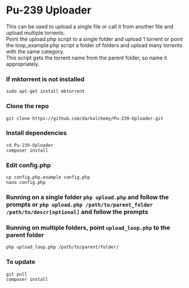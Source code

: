 # Pu-239 Uploader
This can be used to upload a single file or call it from another file and upload multiple torrents.  
Point the upload.php script to a single folder and upload 1 torrent or point the loop_example.php script a folder of folders and upload many torrents with the same category.  
This script gets the torrent name from the parent folder, so name it appropriately.  

### If mktorrent is not installed
```
sudo apt-get install mktorrent
```

### Clone the repo
```
git clone https://github.com/darkalchemy/Pu-239-Uploader.git
```

### Install dependencies
```
cd Pu-239-Uploader
composer install
```

### Edit config.php
```
cp config.php.example config.php
nano config.php
```

### Running on a single folder ```php upload.php``` and follow the prompts or ```php upload.php /path/to/parent_folder /path/to/descr[optional]``` and follow the prompts

### Running on multiple folders, point ```upload_loop.php``` to the parent folder
```
php upload_loop.php /path/to/parent/folder/
```

### To update
```
git pull
composer install
```
